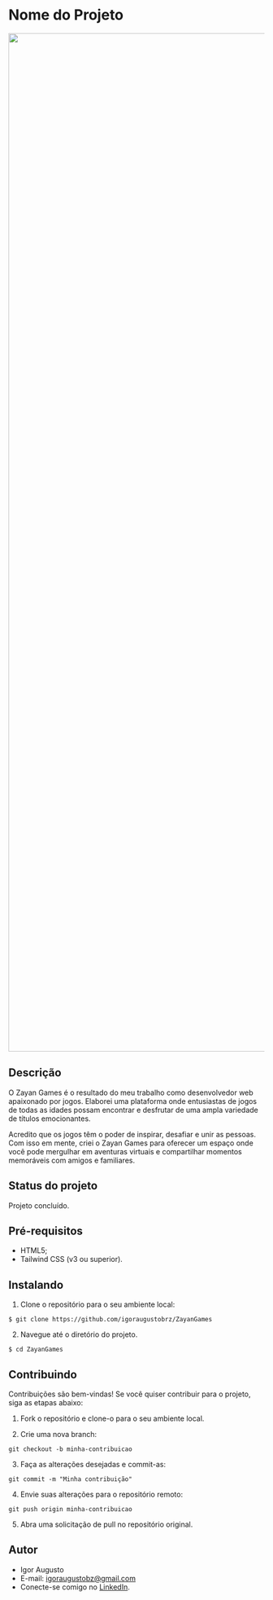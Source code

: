 # Nome do Projeto
<div align="center">
<img src="img/site.png" width="2000px" alt="Imagem do site" title="Imagem do site"/>
</div>

## Descrição
O Zayan Games é o resultado do meu trabalho como desenvolvedor web apaixonado por jogos. Elaborei uma plataforma onde entusiastas de jogos de todas as idades possam encontrar e desfrutar de uma ampla variedade de títulos emocionantes.

Acredito que os jogos têm o poder de inspirar, desafiar e unir as pessoas. Com isso em mente, criei o Zayan Games para oferecer um espaço onde você pode mergulhar em aventuras virtuais e compartilhar momentos memoráveis com amigos e familiares.

## Status do projeto
Projeto concluído.

## Pré-requisitos

- HTML5;
- Tailwind CSS (v3 ou superior).

## Instalando

1. Clone o repositório para o seu ambiente local:

```
$ git clone https://github.com/igoraugustobrz/ZayanGames
```

2. Navegue até o diretório do projeto.

```
$ cd ZayanGames
```

## Contribuindo

Contribuições são bem-vindas! Se você quiser contribuir para o projeto, siga as etapas abaixo:

1. Fork o repositório e clone-o para o seu ambiente local.

2. Crie uma nova branch:

```
git checkout -b minha-contribuicao
```

3. Faça as alterações desejadas e commit-as:

```
git commit -m "Minha contribuição"
```

4. Envie suas alterações para o repositório remoto:

```
git push origin minha-contribuicao
```

5. Abra uma solicitação de pull no repositório original.

## Autor

- Igor Augusto
- E-mail: igoraugustobz@gmail.com
- Conecte-se comigo no [LinkedIn](https://www.linkedin.com/in/igorbrz/).